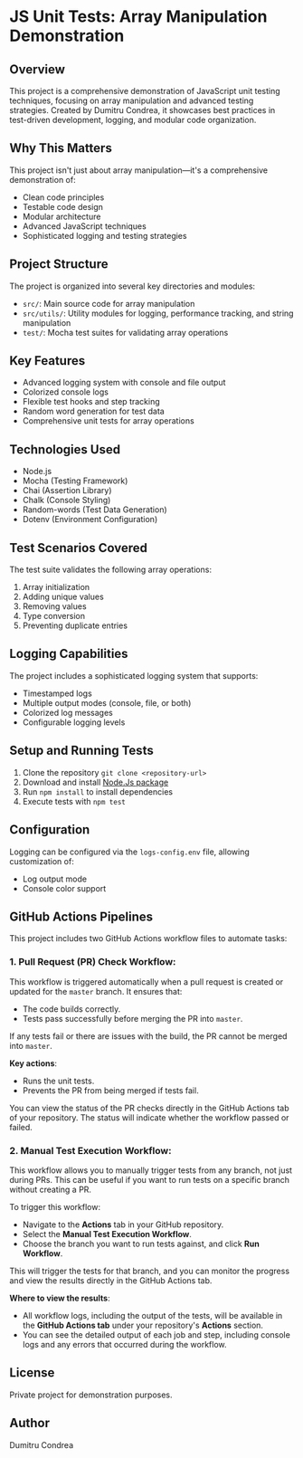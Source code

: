 # JS Unit Tests: Array Manipulation Demonstration

## Overview
This project is a comprehensive demonstration of JavaScript unit testing techniques, focusing on array manipulation and 
advanced testing strategies. Created by Dumitru Condrea, it showcases best practices in test-driven development, logging,
and modular code organization.

## Why This Matters
This project isn't just about array manipulation—it's a comprehensive demonstration of:
- Clean code principles
- Testable code design
- Modular architecture
- Advanced JavaScript techniques
- Sophisticated logging and testing strategies

## Project Structure 

The project is organized into several key directories and modules:
- `src/`: Main source code for array manipulation
- `src/utils/`: Utility modules for logging, performance tracking, and string manipulation
- `test/`: Mocha test suites for validating array operations

## Key Features

- Advanced logging system with console and file output
- Colorized console logs
- Flexible test hooks and step tracking
- Random word generation for test data
- Comprehensive unit tests for array operations

## Technologies Used

- Node.js
- Mocha (Testing Framework)
- Chai (Assertion Library)
- Chalk (Console Styling)
- Random-words (Test Data Generation)
- Dotenv (Environment Configuration)

## Test Scenarios Covered

The test suite validates the following array operations:
1. Array initialization
2. Adding unique values
3. Removing values
4. Type conversion
5. Preventing duplicate entries

## Logging Capabilities

The project includes a sophisticated logging system that supports:
- Timestamped logs
- Multiple output modes (console, file, or both)
- Colorized log messages
- Configurable logging levels

## Setup and Running Tests

1. Clone the repository `git clone <repository-url>`
2. Download and install [Node.Js package](https://nodejs.org/en/download/prebuilt-installer) 
3. Run `npm install` to install dependencies
4. Execute tests with `npm test`

## Configuration

Logging can be configured via the `logs-config.env` file, allowing customization of:
- Log output mode
- Console color support

## GitHub Actions Pipelines

This project includes two GitHub Actions workflow files to automate tasks:

### 1. **Pull Request (PR) Check Workflow**:

This workflow is triggered automatically when a pull request is created or updated for the `master` branch. It ensures that:
- The code builds correctly.
- Tests pass successfully before merging the PR into `master`.

If any tests fail or there are issues with the build, the PR cannot be merged into `master`.

**Key actions**:
- Runs the unit tests.
- Prevents the PR from being merged if tests fail.

You can view the status of the PR checks directly in the GitHub Actions tab of your repository. The status will indicate whether the workflow passed or failed.

### 2. **Manual Test Execution Workflow**:

This workflow allows you to manually trigger tests from any branch, not just during PRs. This can be useful if you want to run tests on a specific branch without creating a PR.

To trigger this workflow:
- Navigate to the **Actions** tab in your GitHub repository.
- Select the **Manual Test Execution Workflow**.
- Choose the branch you want to run tests against, and click **Run Workflow**.

This will trigger the tests for that branch, and you can monitor the progress and view the results directly in the GitHub Actions tab.

**Where to view the results**:
- All workflow logs, including the output of the tests, will be available in the **GitHub Actions tab** under your repository's **Actions** section.
- You can see the detailed output of each job and step, including console logs and any errors that occurred during the workflow.


## License

Private project for demonstration purposes.

## Author

Dumitru Condrea
